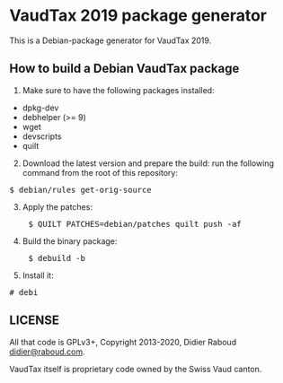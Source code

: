 VaudTax 2019 package generator
==============================

This is a Debian-package generator for VaudTax 2019.

How to build a Debian VaudTax package
-------------------------------------

1. Make sure to have the following packages installed:

* dpkg-dev
* debhelper (>= 9)
* wget
* devscripts
* quilt

2. Download the latest version and prepare the build: run the following
   command from the root of this repository:
<pre>
$ debian/rules get-orig-source
</pre>

3. Apply the patches:
<pre>
    $ QUILT_PATCHES=debian/patches quilt push -af
</pre>

4. Build the binary package:
<pre>
    $ debuild -b
</pre>

5. Install it:
<pre>
# debi
</pre>

LICENSE
-------

All that code is GPLv3+, Copyright 2013-2020, Didier Raboud <didier@raboud.com>.

VaudTax itself is proprietary code owned by the Swiss Vaud canton.
